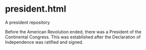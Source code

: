 # president.html
A president repository

Before the American Revolution ended, there was a President of the Continental Congress. This was established after the Declaration of Independence was ratified and signed. 
